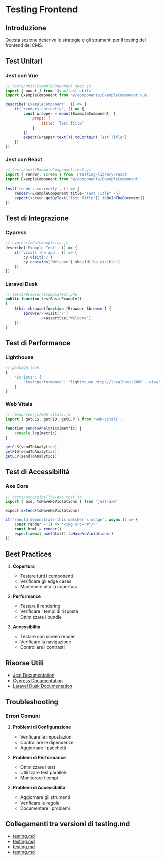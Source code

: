 # Testing Frontend

## Introduzione

Questa sezione descrive le strategie e gli strumenti per il testing del frontend del CMS.

## Test Unitari

### Jest con Vue
```javascript
// tests/unit/ExampleComponent.spec.js
import { mount } from '@vue/test-utils'
import ExampleComponent from '@/components/ExampleComponent.vue'

describe('ExampleComponent', () => {
    it('renders correctly', () => {
        const wrapper = mount(ExampleComponent, {
            props: {
                title: 'Test Title'
            }
        })
        expect(wrapper.text()).toContain('Test Title')
    })
})
```

### Jest con React
```javascript
// tests/unit/ExampleComponent.test.js
import { render, screen } from '@testing-library/react'
import ExampleComponent from '@/components/ExampleComponent'

test('renders correctly', () => {
    render(<ExampleComponent title="Test Title" />)
    expect(screen.getByText('Test Title')).toBeInTheDocument()
})
```

## Test di Integrazione

### Cypress
```javascript
// cypress/e2e/example.cy.js
describe('Example Test', () => {
    it('visits the app', () => {
        cy.visit('/')
        cy.contains('Welcome').should('be.visible')
    })
})
```

### Laravel Dusk
```php
// tests/Browser/ExampleTest.php
public function testBasicExample()
{
    $this->browse(function (Browser $browser) {
        $browser->visit('/')
                ->assertSee('Welcome');
    });
}
```

## Test di Performance

### Lighthouse
```javascript
// package.json
{
    "scripts": {
        "test:performance": "lighthouse http://localhost:8000 --view"
    }
}
```

### Web Vitals
```javascript
// resources/js/web-vitals.js
import { getCLS, getFID, getLCP } from 'web-vitals';

function sendToAnalytics(metric) {
    console.log(metric);
}

getCLS(sendToAnalytics);
getFID(sendToAnalytics);
getLCP(sendToAnalytics);
```

## Test di Accessibilità

### Axe Core
```javascript
// tests/accessibility/axe.test.js
import { axe, toHaveNoViolations } from 'jest-axe'

expect.extend(toHaveNoViolations)

it('should demonstrate this matcher`s usage', async () => {
    const render = () => '<img src="#"/>'
    const html = render()
    expect(await axe(html)).toHaveNoViolations()
})
```

## Best Practices

1. **Copertura**
   - Testare tutti i componenti
   - Verificare gli edge cases
   - Mantenere alta la copertura

2. **Performance**
   - Testare il rendering
   - Verificare i tempi di risposta
   - Ottimizzare i bundle

3. **Accessibilità**
   - Testare con screen reader
   - Verificare la navigazione
   - Controllare i contrasti

## Risorse Utili

- [Jest Documentation](https://jestjs.io/)
- [Cypress Documentation](https://docs.cypress.io/)
- [Laravel Dusk Documentation](https://laravel.com/docs/12.x/dusk)

## Troubleshooting

### Errori Comuni

1. **Problemi di Configurazione**
   - Verificare le impostazioni
   - Controllare le dipendenze
   - Aggiornare i pacchetti

2. **Problemi di Performance**
   - Ottimizzare i test
   - Utilizzare test paralleli
   - Monitorare i tempi

3. **Problemi di Accessibilità**
   - Aggiornare gli strumenti
   - Verificare le regole
   - Documentare i problemi 

## Collegamenti tra versioni di testing.md
* [testing.md](laravel/Modules/Xot/docs/packages/testing.md)
* [testing.md](laravel/Modules/Xot/docs/development/testing.md)
* [testing.md](laravel/Modules/Cms/docs/frontoffice/testing.md)
* [testing.md](laravel/Themes/One/docs/testing.md)

